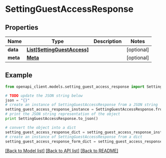 # SettingGuestAccessResponse


## Properties

Name | Type | Description | Notes
------------ | ------------- | ------------- | -------------
**data** | [**List[SettingGuestAccess]**](SettingGuestAccess.md) |  | [optional] 
**meta** | [**Meta**](Meta.md) |  | [optional] 

## Example

```python
from openapi_client.models.setting_guest_access_response import SettingGuestAccessResponse

# TODO update the JSON string below
json = "{}"
# create an instance of SettingGuestAccessResponse from a JSON string
setting_guest_access_response_instance = SettingGuestAccessResponse.from_json(json)
# print the JSON string representation of the object
print SettingGuestAccessResponse.to_json()

# convert the object into a dict
setting_guest_access_response_dict = setting_guest_access_response_instance.to_dict()
# create an instance of SettingGuestAccessResponse from a dict
setting_guest_access_response_form_dict = setting_guest_access_response.from_dict(setting_guest_access_response_dict)
```
[[Back to Model list]](../README.md#documentation-for-models) [[Back to API list]](../README.md#documentation-for-api-endpoints) [[Back to README]](../README.md)


